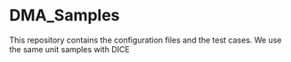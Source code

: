 # DMA_Samples
This repository contains the configuration files and the test cases.
We use the same unit samples with DICE
